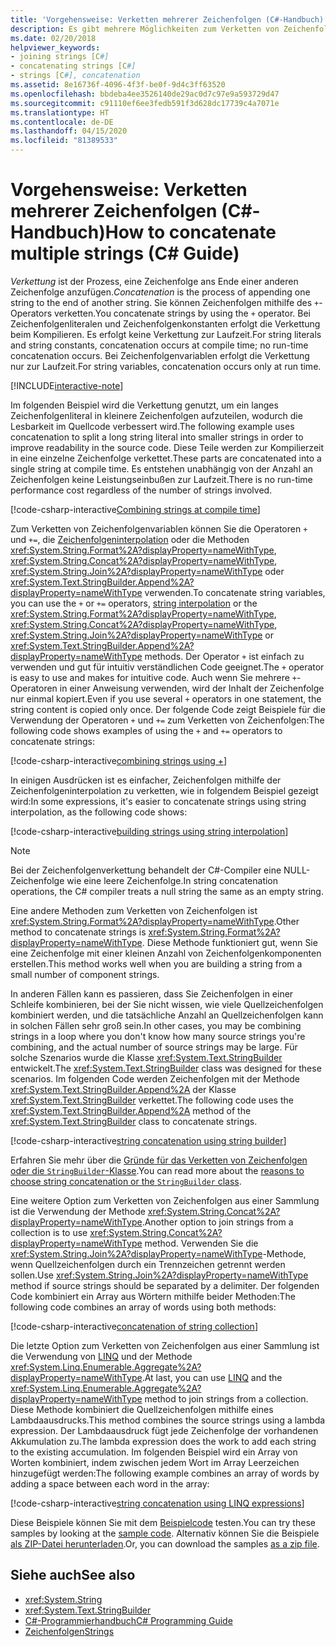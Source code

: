 ```yaml
---
title: 'Vorgehensweise: Verketten mehrerer Zeichenfolgen (C#-Handbuch)'
description: Es gibt mehrere Möglichkeiten zum Verketten von Zeichenfolgen in C#. Lernen Sie die Optionen und Gründe für verschiedene Auswahlmöglichkeiten kennen.
ms.date: 02/20/2018
helpviewer_keywords:
- joining strings [C#]
- concatenating strings [C#]
- strings [C#], concatenation
ms.assetid: 8e16736f-4096-4f3f-be0f-9d4c3ff63520
ms.openlocfilehash: bbdeba4ee3526140de29ac0d7c97e9a593729d47
ms.sourcegitcommit: c91110ef6ee3fedb591f3d628dc17739c4a7071e
ms.translationtype: HT
ms.contentlocale: de-DE
ms.lasthandoff: 04/15/2020
ms.locfileid: "81389533"
---
```

# <a name="how-to-concatenate-multiple-strings-c-guide"></a><span data-ttu-id="f9939-104">Vorgehensweise: Verketten mehrerer Zeichenfolgen (C#-Handbuch)</span><span class="sxs-lookup"><span data-stu-id="f9939-104">How to concatenate multiple strings (C# Guide)</span></span>

<span data-ttu-id="f9939-105">*Verkettung* ist der Prozess, eine Zeichenfolge ans Ende einer anderen Zeichenfolge anzufügen.</span><span class="sxs-lookup"><span data-stu-id="f9939-105">*Concatenation* is the process of appending one string to the end of another string.</span></span> <span data-ttu-id="f9939-106">Sie können Zeichenfolgen mithilfe des `+`-Operators verketten.</span><span class="sxs-lookup"><span data-stu-id="f9939-106">You concatenate strings by using the `+` operator.</span></span> <span data-ttu-id="f9939-107">Bei Zeichenfolgenliteralen und Zeichenfolgenkonstanten erfolgt die Verkettung beim Kompilieren. Es erfolgt keine Verkettung zur Laufzeit.</span><span class="sxs-lookup"><span data-stu-id="f9939-107">For string literals and string constants, concatenation occurs at compile time; no run-time concatenation occurs.</span></span> <span data-ttu-id="f9939-108">Bei Zeichenfolgenvariablen erfolgt die Verkettung nur zur Laufzeit.</span><span class="sxs-lookup"><span data-stu-id="f9939-108">For string variables, concatenation occurs only at run time.</span></span>

[!INCLUDE[interactive-note](~/includes/csharp-interactive-note.md)]

<span data-ttu-id="f9939-109">Im folgenden Beispiel wird die Verkettung genutzt, um ein langes Zeichenfolgenliteral in kleinere Zeichenfolgen aufzuteilen, wodurch die Lesbarkeit im Quellcode verbessert wird.</span><span class="sxs-lookup"><span data-stu-id="f9939-109">The following example uses concatenation to split a long string literal into smaller strings in order to improve readability in the source code.</span></span> <span data-ttu-id="f9939-110">Diese Teile werden zur Kompilierzeit in eine einzelne Zeichenfolge verkettet.</span><span class="sxs-lookup"><span data-stu-id="f9939-110">These parts are concatenated into a single string at compile time.</span></span> <span data-ttu-id="f9939-111">Es entstehen unabhängig von der Anzahl an Zeichenfolgen keine Leistungseinbußen zur Laufzeit.</span><span class="sxs-lookup"><span data-stu-id="f9939-111">There is no run-time performance cost regardless of the number of strings involved.</span></span>  
  
 [!code-csharp-interactive[Combining strings at compile time](../../../samples/snippets/csharp/how-to/strings/Concatenate.cs#1)]  

<span data-ttu-id="f9939-112">Zum Verketten von Zeichenfolgenvariablen können Sie die Operatoren `+` und `+=`, die [Zeichenfolgeninterpolation](../language-reference/tokens/interpolated.md) oder die Methoden <xref:System.String.Format%2A?displayProperty=nameWithType>, <xref:System.String.Concat%2A?displayProperty=nameWithType>, <xref:System.String.Join%2A?displayProperty=nameWithType> oder <xref:System.Text.StringBuilder.Append%2A?displayProperty=nameWithType> verwenden.</span><span class="sxs-lookup"><span data-stu-id="f9939-112">To concatenate string variables, you can use the `+` or `+=` operators, [string interpolation](../language-reference/tokens/interpolated.md) or the <xref:System.String.Format%2A?displayProperty=nameWithType>, <xref:System.String.Concat%2A?displayProperty=nameWithType>, <xref:System.String.Join%2A?displayProperty=nameWithType> or <xref:System.Text.StringBuilder.Append%2A?displayProperty=nameWithType> methods.</span></span> <span data-ttu-id="f9939-113">Der Operator `+` ist einfach zu verwenden und gut für intuitiv verständlichen Code geeignet.</span><span class="sxs-lookup"><span data-stu-id="f9939-113">The `+` operator is easy to use and makes for intuitive code.</span></span> <span data-ttu-id="f9939-114">Auch wenn Sie mehrere `+`-Operatoren in einer Anweisung verwenden, wird der Inhalt der Zeichenfolge nur einmal kopiert.</span><span class="sxs-lookup"><span data-stu-id="f9939-114">Even if you use several `+` operators in one statement, the string content is copied only once.</span></span> <span data-ttu-id="f9939-115">Der folgende Code zeigt Beispiele für die Verwendung der Operatoren `+` und `+=` zum Verketten von Zeichenfolgen:</span><span class="sxs-lookup"><span data-stu-id="f9939-115">The following code shows examples of using the `+` and `+=` operators to concatenate strings:</span></span>

[!code-csharp-interactive[combining strings using +](../../../samples/snippets/csharp/how-to/strings/Concatenate.cs#2)]  

<span data-ttu-id="f9939-116">In einigen Ausdrücken ist es einfacher, Zeichenfolgen mithilfe der Zeichenfolgeninterpolation zu verketten, wie in folgendem Beispiel gezeigt wird:</span><span class="sxs-lookup"><span data-stu-id="f9939-116">In some expressions, it's easier to concatenate strings using string interpolation, as the following code shows:</span></span>
  
[!code-csharp-interactive[building strings using string interpolation](../../../samples/snippets/csharp/how-to/strings/Concatenate.cs#3)]  
  
> [!NOTE]
> <span data-ttu-id="f9939-117">Bei der Zeichenfolgenverkettung behandelt der C#-Compiler eine NULL-Zeichenfolge wie eine leere Zeichenfolge.</span><span class="sxs-lookup"><span data-stu-id="f9939-117">In string concatenation operations, the C# compiler treats a null string the same as an empty string.</span></span>

<span data-ttu-id="f9939-118">Eine andere Methoden zum Verketten von Zeichenfolgen ist <xref:System.String.Format%2A?displayProperty=nameWithType>.</span><span class="sxs-lookup"><span data-stu-id="f9939-118">Other method to concatenate strings is <xref:System.String.Format%2A?displayProperty=nameWithType>.</span></span> <span data-ttu-id="f9939-119">Diese Methode funktioniert gut, wenn Sie eine Zeichenfolge mit einer kleinen Anzahl von Zeichenfolgenkomponenten erstellen.</span><span class="sxs-lookup"><span data-stu-id="f9939-119">This method works well when you are building a string from a small number of component strings.</span></span>

<span data-ttu-id="f9939-120">In anderen Fällen kann es passieren, dass Sie Zeichenfolgen in einer Schleife kombinieren, bei der Sie nicht wissen, wie viele Quellzeichenfolgen kombiniert werden, und die tatsächliche Anzahl an Quellzeichenfolgen kann in solchen Fällen sehr groß sein.</span><span class="sxs-lookup"><span data-stu-id="f9939-120">In other cases, you may be combining strings in a loop where you don't know how many source strings you're combining, and the actual number of source strings may be large.</span></span> <span data-ttu-id="f9939-121">Für solche Szenarios wurde die Klasse <xref:System.Text.StringBuilder> entwickelt.</span><span class="sxs-lookup"><span data-stu-id="f9939-121">The <xref:System.Text.StringBuilder> class was designed for these scenarios.</span></span> <span data-ttu-id="f9939-122">Im folgenden Code werden Zeichenfolgen mit der Methode <xref:System.Text.StringBuilder.Append%2A> der Klasse <xref:System.Text.StringBuilder> verkettet.</span><span class="sxs-lookup"><span data-stu-id="f9939-122">The following code uses the <xref:System.Text.StringBuilder.Append%2A> method of the <xref:System.Text.StringBuilder> class to concatenate strings.</span></span>  
  
[!code-csharp-interactive[string concatenation using string builder](../../../samples/snippets/csharp/how-to/strings/Concatenate.cs#4)]  

<span data-ttu-id="f9939-123">Erfahren Sie mehr über die [Gründe für das Verketten von Zeichenfolgen oder die `StringBuilder`-Klasse](xref:System.Text.StringBuilder#StringAndSB).</span><span class="sxs-lookup"><span data-stu-id="f9939-123">You can read more about the [reasons to choose string concatenation or the `StringBuilder` class](xref:System.Text.StringBuilder#StringAndSB).</span></span>

<span data-ttu-id="f9939-124">Eine weitere Option zum Verketten von Zeichenfolgen aus einer Sammlung ist die Verwendung der Methode <xref:System.String.Concat%2A?displayProperty=nameWithType>.</span><span class="sxs-lookup"><span data-stu-id="f9939-124">Another option to join strings from a collection is to use <xref:System.String.Concat%2A?displayProperty=nameWithType> method.</span></span> <span data-ttu-id="f9939-125">Verwenden Sie die <xref:System.String.Join%2A?displayProperty=nameWithType>-Methode, wenn Quellzeichenfolgen durch ein Trennzeichen getrennt werden sollen.</span><span class="sxs-lookup"><span data-stu-id="f9939-125">Use <xref:System.String.Join%2A?displayProperty=nameWithType> method if source strings should be separated by a delimiter.</span></span> <span data-ttu-id="f9939-126">Der folgenden Code kombiniert ein Array aus Wörtern mithilfe beider Methoden:</span><span class="sxs-lookup"><span data-stu-id="f9939-126">The following code combines an array of words using both methods:</span></span>

[!code-csharp-interactive[concatenation of string collection](../../../samples/snippets/csharp/how-to/strings/Concatenate.cs#5)]

<span data-ttu-id="f9939-127">Die letzte Option zum Verketten von Zeichenfolgen aus einer Sammlung ist die Verwendung von [LINQ](../programming-guide/concepts/linq/index.md) und der Methode <xref:System.Linq.Enumerable.Aggregate%2A?displayProperty=nameWithType>.</span><span class="sxs-lookup"><span data-stu-id="f9939-127">At last, you can use [LINQ](../programming-guide/concepts/linq/index.md) and the <xref:System.Linq.Enumerable.Aggregate%2A?displayProperty=nameWithType> method to join strings from a collection.</span></span> <span data-ttu-id="f9939-128">Diese Methode kombiniert die Quellzeichenfolgen mithilfe eines Lambdaausdrucks.</span><span class="sxs-lookup"><span data-stu-id="f9939-128">This method combines the source strings using a lambda expression.</span></span> <span data-ttu-id="f9939-129">Der Lambdaausdruck fügt jede Zeichenfolge der vorhandenen Akkumulation zu.</span><span class="sxs-lookup"><span data-stu-id="f9939-129">The lambda expression does the work to add each string to the existing accumulation.</span></span> <span data-ttu-id="f9939-130">Im folgenden Beispiel wird ein Array von Worten kombiniert, indem zwischen jedem Wort im Array Leerzeichen hinzugefügt werden:</span><span class="sxs-lookup"><span data-stu-id="f9939-130">The following example combines an array of words by adding a space between each word in the array:</span></span>

[!code-csharp-interactive[string concatenation using LINQ expressions](../../../samples/snippets/csharp/how-to/strings/Concatenate.cs#6)]  

<span data-ttu-id="f9939-131">Diese Beispiele können Sie mit dem [Beispielcode](https://github.com/dotnet/docs/tree/master/samples/snippets/csharp/how-to/strings) testen.</span><span class="sxs-lookup"><span data-stu-id="f9939-131">You can try these samples by looking at the [sample code](https://github.com/dotnet/docs/tree/master/samples/snippets/csharp/how-to/strings).</span></span> <span data-ttu-id="f9939-132">Alternativ können Sie die Beispiele [als ZIP-Datei herunterladen](../../../samples/snippets/csharp/how-to/strings.zip).</span><span class="sxs-lookup"><span data-stu-id="f9939-132">Or, you can download the samples [as a zip file](../../../samples/snippets/csharp/how-to/strings.zip).</span></span>

## <a name="see-also"></a><span data-ttu-id="f9939-133">Siehe auch</span><span class="sxs-lookup"><span data-stu-id="f9939-133">See also</span></span>

- <xref:System.String>
- <xref:System.Text.StringBuilder>
- [<span data-ttu-id="f9939-134">C#-Programmierhandbuch</span><span class="sxs-lookup"><span data-stu-id="f9939-134">C# Programming Guide</span></span>](../programming-guide/index.md)
- [<span data-ttu-id="f9939-135">Zeichenfolgen</span><span class="sxs-lookup"><span data-stu-id="f9939-135">Strings</span></span>](../programming-guide/strings/index.md)
